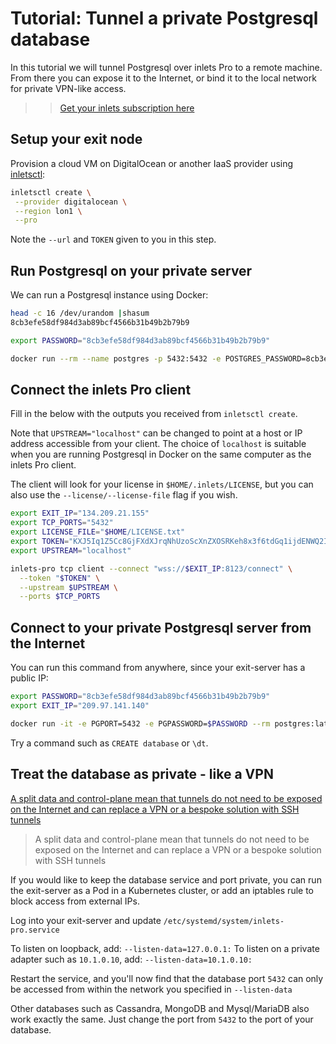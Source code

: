 # Tutorial: Tunnel a private Postgresql database

In this tutorial we will tunnel Postgresql over inlets Pro to a remote machine. From there you can expose it to the Internet, or bind it to the local network for private VPN-like access.

> > [Get your inlets subscription here](https://inlets.dev/pricing)

## Setup your exit node

Provision a cloud VM on DigitalOcean or another IaaS provider using [inletsctl](https://github.com/inlets/inletsctl):

```bash
inletsctl create \
 --provider digitalocean \
 --region lon1 \
 --pro
```

Note the `--url` and `TOKEN` given to you in this step.

## Run Postgresql on your private server

We can run a Postgresql instance using Docker:

```bash
head -c 16 /dev/urandom |shasum 
8cb3efe58df984d3ab89bcf4566b31b49b2b79b9

export PASSWORD="8cb3efe58df984d3ab89bcf4566b31b49b2b79b9"

docker run --rm --name postgres -p 5432:5432 -e POSTGRES_PASSWORD=8cb3efe58df984d3ab89bcf4566b31b49b2b79b9 -ti postgres:latest
```

## Connect the inlets Pro client

Fill in the below with the outputs you received from `inletsctl create`.

Note that `UPSTREAM="localhost"` can be changed to point at a host or IP address accessible from your client. The choice of `localhost` is suitable when you are running Postgresql in Docker on the same computer as the inlets Pro client.

The client will look for your license in `$HOME/.inlets/LICENSE`, but you can also use the `--license/--license-file` flag if you wish.

```bash
export EXIT_IP="134.209.21.155"
export TCP_PORTS="5432"
export LICENSE_FILE="$HOME/LICENSE.txt"
export TOKEN="KXJ5Iq1Z5Cc8GjFXdXJrqNhUzoScXnZXOSRKeh8x3f6tdGq1ijdENWQ2IfzdCg4U"
export UPSTREAM="localhost"

inlets-pro tcp client --connect "wss://$EXIT_IP:8123/connect" \
  --token "$TOKEN" \
  --upstream $UPSTREAM \
  --ports $TCP_PORTS
```

## Connect to your private Postgresql server from the Internet

You can run this command from anywhere, since your exit-server has a public IP:

```bash
export PASSWORD="8cb3efe58df984d3ab89bcf4566b31b49b2b79b9"
export EXIT_IP="209.97.141.140"

docker run -it -e PGPORT=5432 -e PGPASSWORD=$PASSWORD --rm postgres:latest psql -U postgres -h $EXIT_IP
```

Try a command such as `CREATE database` or `\dt`.

## Treat the database as private - like a VPN

[A split data and control-plane mean that tunnels do not need to be exposed on the Internet and can replace a VPN or a bespoke solution with SSH tunnels](https://raw.githubusercontent.com/inlets/inlets-pro/master/docs/images/inlets-pro-split-plane.png)

> A split data and control-plane mean that tunnels do not need to be exposed on the Internet and can replace a VPN or a bespoke solution with SSH tunnels

If you would like to keep the database service and port private, you can run the exit-server as a Pod in a Kubernetes cluster, or add an iptables rule to block access from external IPs.

Log into your exit-server and update `/etc/systemd/system/inlets-pro.service`

To listen on loopback, add: `--listen-data=127.0.0.1:`
To listen on a private adapter such as `10.1.0.10`, add: `--listen-data=10.1.0.10:`

Restart the service, and you'll now find that the database port `5432` can only be accessed from within the network you specified in `--listen-data`

Other databases such as Cassandra, MongoDB and Mysql/MariaDB also work exactly the same. Just change the port from `5432` to the port of your database.
